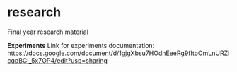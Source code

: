 # research
Final year research material

**Experiments**
Link for experiments documentation: https://docs.google.com/document/d/1gjgXbsu7HOdhEeeRg9fItoOmLnURZicqpBCI_5x7OP4/edit?usp=sharing


